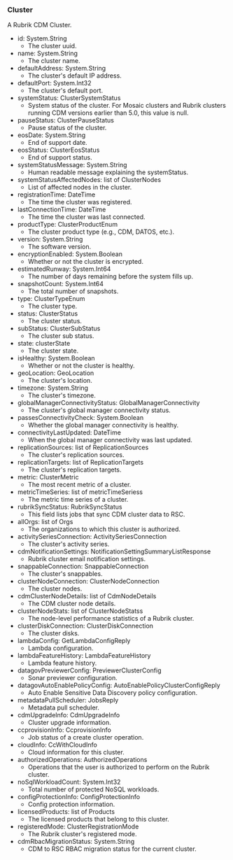 ### Cluster
A Rubrik CDM Cluster.

- id: System.String
  - The cluster uuid.
- name: System.String
  - The cluster name.
- defaultAddress: System.String
  - The cluster's default IP address.
- defaultPort: System.Int32
  - The cluster's default port.
- systemStatus: ClusterSystemStatus
  - System status of the cluster. For Mosaic clusters and Rubrik clusters running CDM versions earlier than 5.0, this value is null.
- pauseStatus: ClusterPauseStatus
  - Pause status of the cluster.
- eosDate: System.String
  - End of support date.
- eosStatus: ClusterEosStatus
  - End of support status.
- systemStatusMessage: System.String
  - Human readable message explaining the systemStatus.
- systemStatusAffectedNodes: list of ClusterNodes
  - List of affected nodes in the cluster.
- registrationTime: DateTime
  - The time the cluster was registered.
- lastConnectionTime: DateTime
  - The time the cluster was last connected.
- productType: ClusterProductEnum
  - The cluster product type (e.g., CDM, DATOS, etc.).
- version: System.String
  - The software version.
- encryptionEnabled: System.Boolean
  - Whether or not the cluster is encrypted.
- estimatedRunway: System.Int64
  - The number of days remaining before the system fills up.
- snapshotCount: System.Int64
  - The total number of snapshots.
- type: ClusterTypeEnum
  - The cluster type.
- status: ClusterStatus
  - The cluster status.
- subStatus: ClusterSubStatus
  - The cluster sub status.
- state: clusterState
  - The cluster state.
- isHealthy: System.Boolean
  - Whether or not the cluster is healthy.
- geoLocation: GeoLocation
  - The cluster's location.
- timezone: System.String
  - The cluster's timezone.
- globalManagerConnectivityStatus: GlobalManagerConnectivity
  - The cluster's global manager connectivity status.
- passesConnectivityCheck: System.Boolean
  - Whether the global manager connectivity is healthy.
- connectivityLastUpdated: DateTime
  - When the global manager connectivity was last updated.
- replicationSources: list of ReplicationSources
  - The cluster's replication sources.
- replicationTargets: list of ReplicationTargets
  - The cluster's replication targets.
- metric: ClusterMetric
  - The most recent metric of a cluster.
- metricTimeSeries: list of metricTimeSeriess
  - The metric time series of a cluster.
- rubrikSyncStatus: RubrikSyncStatus
  - This field lists jobs that sync CDM cluster data to RSC.
- allOrgs: list of Orgs
  - The organizations to which this cluster is authorized.
- activitySeriesConnection: ActivitySeriesConnection
  - The cluster's activity series.
- cdmNotificationSettings: NotificationSettingSummaryListResponse
  - Rubrik cluster email notification settings.
- snappableConnection: SnappableConnection
  - The cluster's snappables.
- clusterNodeConnection: ClusterNodeConnection
  - The cluster nodes.
- cdmClusterNodeDetails: list of CdmNodeDetails
  - The CDM cluster node details.
- clusterNodeStats: list of ClusterNodeStatss
  - The node-level performance statistics of a Rubrik cluster.
- clusterDiskConnection: ClusterDiskConnection
  - The cluster disks.
- lambdaConfig: GetLambdaConfigReply
  - Lambda configuration.
- lambdaFeatureHistory: LambdaFeatureHistory
  - Lambda feature history.
- datagovPreviewerConfig: PreviewerClusterConfig
  - Sonar previewer configuration.
- datagovAutoEnablePolicyConfig: AutoEnablePolicyClusterConfigReply
  - Auto Enable Sensitive Data Discovery policy configuration.
- metadataPullScheduler: JobsReply
  - Metadata pull scheduler.
- cdmUpgradeInfo: CdmUpgradeInfo
  - Cluster upgrade information.
- ccprovisionInfo: CcprovisionInfo
  - Job status of a create cluster operation.
- cloudInfo: CcWithCloudInfo
  - Cloud information for this cluster.
- authorizedOperations: AuthorizedOperations
  - Operations that the user is authorized to perform on the Rubrik cluster.
- noSqlWorkloadCount: System.Int32
  - Total number of protected NoSQL workloads.
- configProtectionInfo: ConfigProtectionInfo
  - Config protection information.
- licensedProducts: list of Products
  - The licensed products that belong to this cluster.
- registeredMode: ClusterRegistrationMode
  - The Rubrik cluster's registered mode.
- cdmRbacMigrationStatus: System.String
  - CDM to RSC RBAC migration status for the current cluster.
